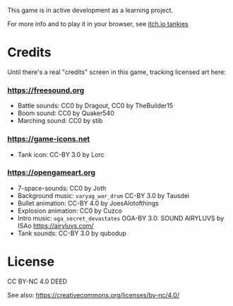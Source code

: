 This game is in active development as a learning project.

For more info and to play it in your browser, see [itch.io tankies](https://greenflysau.itch.io/tankies)

# Credits
Until there's a real "credits" screen in this game, tracking licensed art here:

### https://freesound.org
* Battle sounds: CC0 by Dragout, CC0 by TheBuilder15
* Boom sound: CC0 by Quaker540
* Marching sound: CC0 by stib

### https://game-icons.net
* Tank icon: CC-BY 3.0 by Lorc

### https://opengameart.org
* 7-space-sounds: CC0 by Joth
* Background music: `varyag_war_drum` CC-BY 3.0 by Tausdei
* Bullet animation: CC-BY 4.0 by JoesAlotofthings
* Explosion animation: CC0 by Cuzco
* Intro music: `oga_secret_devastates` OGA-BY 3.0: SOUND AIRYLUVS by ISAo https://airyluvs.com/
* Tank sounds: CC-BY 3.0 by qubodup

# License
CC BY-NC 4.0 DEED

See also: https://creativecommons.org/licenses/by-nc/4.0/
